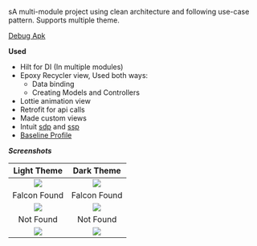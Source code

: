 sA multi-module project using clean architecture and following use-case pattern.
Supports multiple theme.


[Debug Apk](apk/Finding-Falcon-debug.apk)


**Used**
  * Hilt for DI (In multiple modules)
  * Epoxy Recycler view, Used both ways:  
     * Data binding
     * Creating Models and Controllers
  * Lottie animation view
  * Retrofit for api calls
  * Made custom views 
  * Intuit [sdp](https://github.com/intuit/sdp) and [ssp](https://github.com/intuit/ssp)
  * [Baseline Profile](https://developer.android.com/topic/performance/baselineprofiles/overview)


***Screenshots***

|                                               **Light Theme**                                               |                                               **Dark Theme**                                                |
|:-----------------------------------------------------------------------------------------------------------:|:-----------------------------------------------------------------------------------------------------------:|
| ![](https://github.com/userKamalNayan/Finding-Falcone/assets/70440124/d6651672-6a12-4f81-8d54-feb84ab79371) | ![](https://github.com/userKamalNayan/Finding-Falcone/assets/70440124/83df1834-8c3e-4875-a190-516850a29506) |
|                                                Falcon Found                                                 |                                                Falcon Found                                                 |
| ![](https://github.com/userKamalNayan/Finding-Falcone/assets/70440124/5e0a0e68-a678-4cdf-ad69-d01289923c24) | ![](https://github.com/userKamalNayan/Finding-Falcone/assets/70440124/d86064dd-40b4-4b21-b75a-b77cb2cae551) |
|                                                  Not Found                                                  |                                                  Not Found                                                  |
| ![](https://github.com/userKamalNayan/Finding-Falcone/assets/70440124/a3e02741-a93b-4413-91c1-e4ca3d097621) | ![](https://github.com/userKamalNayan/Finding-Falcone/assets/70440124/b383d09f-4a8e-4041-8a4b-20f191368456) |
